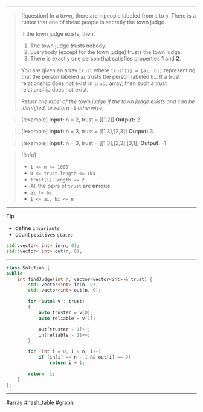___

> [!question] 
> In a town, there are `n` people labeled from `1` to `n`. There is a rumor that one of these people is secretly the town judge.
> 
> If the town judge exists, then:
> 1. The town judge trusts nobody.
> 2. Everybody (except for the town judge) trusts the town judge.
> 3. There is exactly one person that satisfies properties **1** and **2**.
>  
> You are given an array `trust` where `trust[i] = [ai, bi]` representing that the person labeled `ai` trusts the person labeled `bi`. If a trust relationship does not exist in `trust` array, then such a trust relationship does not exist.
> 
> Return _the label of the town judge if the town judge exists and can be identified, or return_ `-1` _otherwise_. 

> [!example] 
> **Input:** n = 2, trust = [[1,2]]
**Output:** 2 

> [!example] 
> **Input:** n = 3, trust = [[1,3],[2,3]]
**Output:** 3 

> [!example] 
> **Input:** n = 3, trust = [[1,3],[2,3],[3,1]]
**Output:** -1 

> [!info] 
> - `1 <= n <= 1000`
> - `0 <= trust.length <= 104`
> - `trust[i].length == 2`
> - All the pairs of `trust` are **unique**.
> - `ai != bi`
> - `1 <= ai, bi <= n` 

___

> [!tip] 
>  - define `invariants`
>  - count `positives` `states`
>  ```cpp
>  std::vector< int> in(n, 0);
>  std::vector< int> out(n, 0);
>  ```

___

```cpp
class Solution {
public:
    int findJudge(int n, vector<vector<int>>& trust) {
        std::vector<int> in(n, 0);
        std::vector<int> out(n, 0);

        for (auto& v : trust)
        {
            auto truster = v[0];
            auto reliable = v[1];

            out[truster - 1]++;
            in[reliable - 1]++;
        }

        for (int i = 0; i < n; i++)
            if (in[i] == n - 1 && out[i] == 0)
                return i + 1;

        return -1;
    }
};
```

___

#array #hash_table #graph